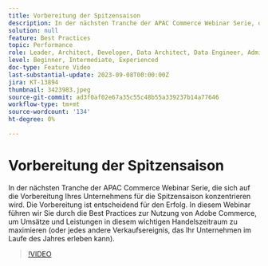 ```yaml
---
title: Vorbereitung der Spitzensaison
description: In der nächsten Tranche der APAC Commerce Webinar Serie, die sich auf die Vorbereitung Ihres Unternehmens für die Spitzensaison konzentrieren wird. Die Vorbereitung ist entscheidend für den Erfolg. In diesem Webinar führen wir Sie durch die Best Practices zur Nutzung von Adobe Commerce, um Umsätze und Leistungen in diesem wichtigen Handelszeitraum zu maximieren (oder jedes andere Verkaufsereignis, das Ihr Unternehmen im Laufe des Jahres erleben kann).
solution: null
feature: Best Practices
topic: Performance
role: Leader, Architect, Developer, Data Architect, Data Engineer, Admin, User
level: Beginner, Intermediate, Experienced
doc-type: Feature Video
last-substantial-update: 2023-09-08T00:00:00Z
jira: KT-13894
thumbnail: 3423983.jpeg
source-git-commit: ad3f0af02e67a35c55c48b55a339237b14a77646
workflow-type: tm+mt
source-wordcount: '134'
ht-degree: 0%

---
```



# Vorbereitung der Spitzensaison

In der nächsten Tranche der APAC Commerce Webinar Serie, die sich auf die Vorbereitung Ihres Unternehmens für die Spitzensaison konzentrieren wird. Die Vorbereitung ist entscheidend für den Erfolg. In diesem Webinar führen wir Sie durch die Best Practices zur Nutzung von Adobe Commerce, um Umsätze und Leistungen in diesem wichtigen Handelszeitraum zu maximieren (oder jedes andere Verkaufsereignis, das Ihr Unternehmen im Laufe des Jahres erleben kann).

>[!VIDEO](https://video.tv.adobe.com/v/3423983/?learn=on)

